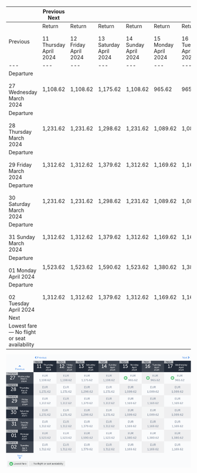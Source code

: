 |     | Previous Next |     |     |     |     |     |     |
| --- | --- | --- | --- | --- | --- | --- | --- |
| Previous | Return<br><br>11 Thursday April 2024 | Return<br><br>12 Friday April 2024 | Return<br><br>13 Saturday April 2024 | Return<br><br>14 Sunday April 2024 | Return<br><br>15 Monday April 2024 | Return<br><br>16 Tuesday April 2024 | Return<br><br>17 Wednesday April 2024 |
| --- | --- | --- | --- | --- | --- | --- | --- |
| Departure<br><br>27 Wednesday March 2024 | 1,108.62 | 1,108.62 | 1,175.62 | 1,108.62 | 965.62 | 965.62 | 965.62 |
| Departure<br><br>28 Thursday March 2024 | 1,231.62 | 1,231.62 | 1,298.62 | 1,231.62 | 1,089.62 | 1,089.62 | 1,089.62 |
| Departure<br><br>29 Friday March 2024 | 1,312.62 | 1,312.62 | 1,379.62 | 1,312.62 | 1,169.62 | 1,169.62 | 1,169.62 |
| Departure<br><br>30 Saturday March 2024 | 1,231.62 | 1,231.62 | 1,298.62 | 1,231.62 | 1,089.62 | 1,089.62 | 1,089.62 |
| Departure<br><br>31 Sunday March 2024 | 1,312.62 | 1,312.62 | 1,379.62 | 1,312.62 | 1,169.62 | 1,169.62 | 1,169.62 |
| Departure<br><br>01 Monday April 2024 | 1,523.62 | 1,523.62 | 1,590.62 | 1,523.62 | 1,380.62 | 1,380.62 | 1,380.62 |
| Departure<br><br>02 Tuesday April 2024 | 1,312.62 | 1,312.62 | 1,379.62 | 1,312.62 | 1,169.62 | 1,169.62 | 1,169.62 |
| Next |
| Lowest fare — No flight or seat availability |     |     |     |     |     |     |     |

![](turkish-airlines.png)
